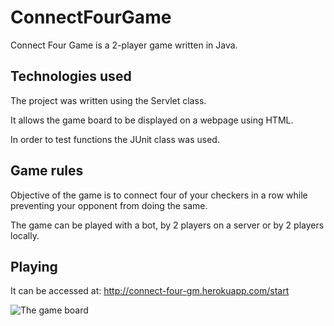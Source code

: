 # ConnectFourGame

Connect Four Game is a 2-player game written in Java.

## Technologies used

The project was written using the Servlet class.

It allows the game board to be displayed on a webpage using HTML.


In order to test functions the JUnit class was used.

## Game rules

Objective of the game is to connect four of your checkers in a row while preventing your opponent from doing the same.

The game can be played with a bot, by 2 players on a server or by 2 players locally.

## Playing

It can be accessed at:
http://connect-four-gm.herokuapp.com/start

![The game board](https://user-images.githubusercontent.com/71210407/170267969-dfea623e-3586-4e40-8267-f9dcfa3d2280.PNG)
